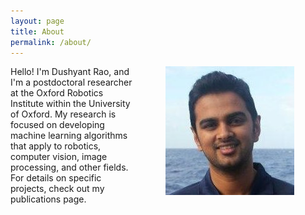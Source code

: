 ```yaml
---
layout: page
title: About
permalink: /about/
---
```

<img style="float: right;" src="/Dushyant.jpg" hspace="50">

Hello! I'm Dushyant Rao, and I'm a postdoctoral researcher at the Oxford Robotics Institute within the University of Oxford. My research is focused on developing machine learning algorithms that apply to robotics, computer vision, image processing, and other fields.
For details on specific projects, check out my publications page.